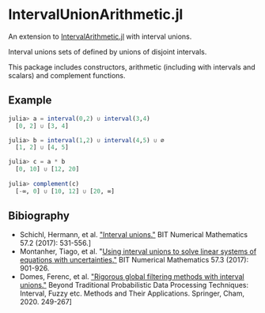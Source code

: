 # IntervalUnionArithmetic.jl

An extension to [IntervalArithmetic.jl](https://github.com/JuliaIntervals/IntervalArithmetic.jl) with interval unions.

Interval unions sets of defined by unions of disjoint intervals.

This package includes constructors, arithmetic (including with intervals and scalars)
and complement functions.
  
## Example
  
  ```Julia
julia> a = interval(0,2) ∪ interval(3,4)
    [0, 2] ∪ [3, 4]

julia> b = interval(1,2) ∪ interval(4,5) ∪ ∅
    [1, 2] ∪ [4, 5]

julia> c = a * b 
    [0, 10] ∪ [12, 20]
    
julia> complement(c)
    [-∞, 0] ∪ [10, 12] ∪ [20, ∞]
  ```
  
## Bibiography

* Schichl, Hermann, et al. ["Interval unions."](https://link.springer.com/content/pdf/10.1007/s10543-016-0632-y.pdf) BIT Numerical Mathematics 57.2 (2017): 531-556.]
* Montanher, Tiago, et al. "[Using interval unions to solve linear systems of equations with uncertainties."](https://www.researchgate.net/publication/316372412_Using_interval_unions_to_solve_linear_systems_of_equations_with_uncertainties) BIT Numerical Mathematics 57.3 (2017): 901-926.
* Domes, Ferenc, et al. ["Rigorous global filtering methods with interval unions."](https://link.springer.com/chapter/10.1007/978-3-030-31041-7_14) Beyond Traditional Probabilistic Data Processing Techniques: Interval, Fuzzy etc. Methods and Their Applications. Springer, Cham, 2020. 249-267]
